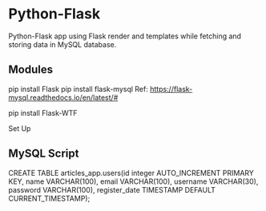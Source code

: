 # Python-Flask
Python-Flask app using Flask render and templates while fetching and storing data in MySQL database.

## Modules
pip install Flask
pip install flask-mysql
Ref: https://flask-mysql.readthedocs.io/en/latest/#

pip install Flask-WTF

Set Up
## MySQL Script
CREATE TABLE articles_app.users(id integer AUTO_INCREMENT PRIMARY KEY, name VARCHAR(100), email VARCHAR(100), username VARCHAR(30), password VARCHAR(100), register_date TIMESTAMP DEFAULT CURRENT_TIMESTAMP);

